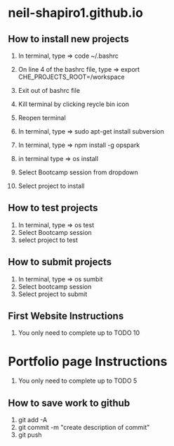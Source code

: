 # neil-shapiro1.github.io

## How to install new projects 


1) In terminal, type => code ~/.bashrc

2) On line 4 of the bashrc file, type => export CHE_PROJECTS_ROOT=/workspace

3) Exit out of bashrc file

4) Kill terminal by clicking reycle bin icon

5) Reopen terminal

6) In terminal, type => sudo apt-get install subversion

7) In terminal, type => npm install -g opspark

8) in terminal type => os install 

9) Select Bootcamp session from dropdown
10) Select project to install


## How to test projects
1) In terminal, type => os test
2) Select Bootcamp session 
3) select project to test 

## How to submit projects 
1) In terminal, type => os sumbit
2) Select bootcamp session 
3) Select project to submit 

## First Website Instructions
 
1) You only need to complete up to TODO 10


# Portfolio page Instructions
1) You only need to complete up to TODO 5

## How to save work to github
1) git add -A
2) git commit -m "create description of commit"
3) git push
